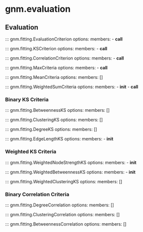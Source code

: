 # gnm.evaluation

## Evaluation 

::: gnm.fitting.EvaluationCriterion
    options:
        members:
            - __call__

::: gnm.fitting.KSCriterion
    options:
        members:
            - __call__

::: gnm.fitting.CorrelationCriterion
    options:
        members:
            - __call__ 

::: gnm.fitting.MaxCriteria
    options:
        members:
            - __call__

::: gnm.fitting.MeanCriteria
    options:
        members: []

::: gnm.fitting.WeightedSumCriteria
    options:
        members:
            - __init__
            - __call__

### Binary KS Criteria

::: gnm.fitting.BetweennessKS
    options:
        members: []

::: gnm.fitting.ClusteringKS
    options:
        members: []

::: gnm.fitting.DegreeKS
    options:
        members: []

::: gnm.fitting.EdgeLengthKS
    options:
        members:
            - __init__

### Weighted KS Criteria

::: gnm.fitting.WeightedNodeStrengthKS
    options:
        members:
            - __init__

::: gnm.fitting.WeightedBetweennessKS
    options:
        members:
            - __init__

::: gnm.fitting.WeightedClusteringKS
    options:
        members: []

### Binary Correlation Criteria

::: gnm.fitting.DegreeCorrelation
    options:
        members: []
    
::: gnm.fitting.ClusteringCorrelation
    options:
        members: []
    
::: gnm.fitting.BetweennessCorrelation
    options:
        members: []